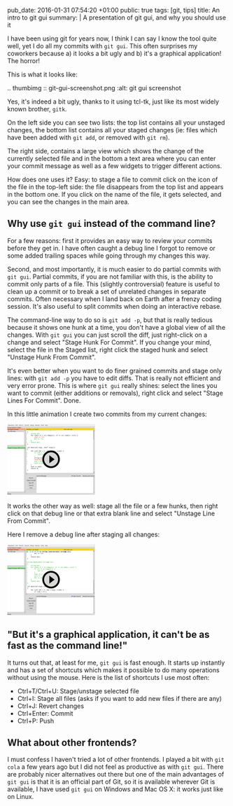 pub_date: 2016-01-31 07:54:20 +01:00
public: true
tags: [git, tips]
title: An intro to git gui
summary: |
    A presentation of git gui, and why you should use it

I have been using git for years now, I think I can say I know the tool quite well, yet I do all my commits with `git gui`. This often surprises my coworkers because a) it looks a bit ugly and b) it's a graphical application! The horror!

This is what it looks like:

.. thumbimg :: git-gui-screenshot.png
    :alt: git gui screenshot

Yes, it's indeed a bit ugly, thanks to it using tcl-tk, just like its most widely known brother, `gitk`.

On the left side you can see two lists: the top list contains all your unstaged changes, the bottom list contains all your staged changes (ie: files which have been added with `git add`, or removed with `git rm`).

The right side, contains a large view which shows the change of the currently selected file and in the bottom a text area where you can enter your commit message as well as a few widgets to trigger different actions.

How does one uses it? Easy: to stage a file to commit click on the icon of the file in the top-left side: the file disappears from the top list and appears in the bottom one. If you click on the name of the file, it gets selected, and you can see the changes in the main area.

## Why use `git gui` instead of the command line?

For a few reasons: first it provides an easy way to review your commits before they get in. I have often caught a debug line I forgot to remove or some added trailing spaces while going through my changes this way.

Second, and most importantly, it is much easier to do partial commits with `git gui`. Partial commits, if you are not familiar with this, is the ability to commit only parts of a file. This (slightly controversial) feature is useful to clean up a commit or to break a set of unrelated changes in separate commits. Often necessary when I land back on Earth after a frenzy coding session. It's also useful to split commits when doing an interactive rebase.

The command-line way to do so is `git add -p`, but that is really tedious because it shows one hunk at a time, you don't have a global view of all the changes. With `git gui` you can just scroll the diff, just right-click on a change and select "Stage Hunk For Commit". If you change your mind, select the file in the Staged list, right click the staged hunk and select "Unstage Hunk From Commit".

It's even better when you want to do finer grained commits and stage only lines: with `git add -p` you have to edit diffs. That is really not efficient and very error prone. This is where `git gui` really shines: select the lines you want to commit (either additions or removals), right click and select "Stage Lines For Commit". Done.

In this little animation I create two commits from my current changes:

[![Creating partial commits](thumb_git-gui-partial-commit.png)](git-gui-partial-commit.gif)

It works the other way as well: stage all the file or a few hunks, then right click on that debug line or that extra blank line and select "Unstage Line From Commit".

Here I remove a debug line after staging all changes:

[![Removing a debug line](thumb_git-gui-remove-debug.png)](git-gui-remove-debug.gif)

## "But it's a graphical application, it can't be as fast as the command line!"

It turns out that, at least for me, `git gui` is fast enough. It starts up instantly and has a set of shortcuts which makes it possible to do many operations without using the mouse. Here is the list of shortcuts I use most often:

- Ctrl+T/Ctrl+U: Stage/unstage selected file
- Ctrl+I: Stage all files (asks if you want to add new files if there are any)
- Ctrl+J: Revert changes
- Ctrl+Enter: Commit
- Ctrl+P: Push

## What about other frontends?

I must confess I haven't tried a lot of other frontends. I played a bit with `git cola` a few years ago but I did not feel as productive as with `git gui`. There are probably nicer alternatives out there but one of the main advantages of `git gui` is that it is an official part of Git, so it is available wherever Git is available, I have used `git gui` on Windows and Mac OS X: it works just like on Linux.
